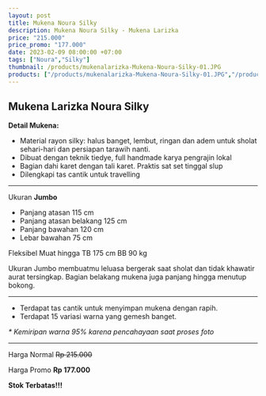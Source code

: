 ```yaml
---
layout: post
title: Mukena Noura Silky
description: Mukena Noura Silky - Mukena Larizka
price: "215.000"
price_promo: "177.000"
date: 2023-02-09 08:00:00 +07:00
tags: ["Noura","Silky"]
thumbnail: /products/mukenalarizka-Mukena-Noura-Silky-01.JPG
products: ["/products/mukenalarizka-Mukena-Noura-Silky-01.JPG","/products/mukenalarizka-Mukena-Noura-Silky-02.JPG","/products/mukenalarizka-Mukena-Noura-Silky-03.JPG","/products/mukenalarizka-Mukena-Noura-Silky-04.JPG","/products/mukenalarizka-Mukena-Noura-Silky-05.JPG","/products/mukenalarizka-Mukena-Noura-Silky-06.JPG","/products/mukenalarizka-Mukena-Noura-Silky-07.JPG","/products/mukenalarizka-Mukena-Noura-Silky-08.JPG","/products/mukenalarizka-Mukena-Noura-Silky-09.JPG","/products/mukenalarizka-Mukena-Noura-Silky-10.JPG","/products/mukenalarizka-Mukena-Noura-Silky-11.JPG","/products/mukenalarizka-Mukena-Noura-Silky-12.JPG","/products/mukenalarizka-Mukena-Noura-Silky-13.JPG","/products/mukenalarizka-Mukena-Noura-Silky-14.JPG","/products/mukenalarizka-Mukena-Noura-Silky-15.JPG"]
---
```


## Mukena Larizka Noura Silky ##

**Detail Mukena:**

* Material rayon silky: halus banget, lembut, ringan dan adem untuk sholat sehari-hari dan persiapan tarawih nanti.
* Dibuat dengan teknik tiedye, full handmade karya pengrajin lokal
* Bagian dahi karet dengan tali karet. Praktis sat set tinggal slup
* Dilengkapi tas cantik untuk travelling

---

Ukuran **Jumbo**

* Panjang atasan 115 cm
* Panjang atasan belakang 125 cm
* Panjang bawahan 120 cm
* Lebar bawahan 75 cm

Fleksibel Muat hingga TB 175 cm BB 90 kg

Ukuran Jumbo membuatmu leluasa bergerak saat sholat dan tidak khawatir aurat tersingkap. Bagian belakang mukena juga panjang hingga menutup bokong.

---

* Terdapat tas cantik untuk menyimpan mukena dengan rapih.
* Terdapat 15 variasi warna yang gemesh banget.

_* Kemiripan warna 95% karena pencahayaan saat proses foto_

---

Harga Normal ~~Rp 215.000~~

Harga Promo **Rp 177.000**

**Stok Terbatas!!!**
